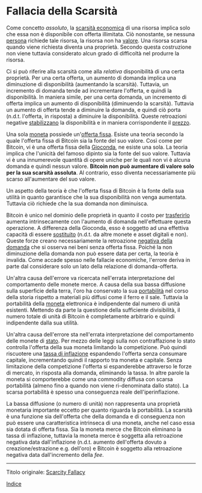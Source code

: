 # Fallacia della Scarsità



Come concetto _assoluto_, la [scarsità economica](https://en.wikipedia.org/wiki/Scarcity) di una risorsa implica solo che essa non è disponibile con offerta illimitata. Ciò nonostante, se nessuna [persona](ch101-glossary.md#persona) richiede tale risorsa, la risorsa non ha [valore](ch101-glossary.md#valore). Una risorsa scarsa quando viene richiesta diventa una proprietà. Secondo questa costruzione non viene tuttavia considerato alcun grado di difficoltà nel produrre la risorsa.

Ci si può riferire alla scarsità come alla _relativa_ disponibilità di una certa proprietà. Per una certa offerta, un aumento di domanda implica una diminuzione di disponibilità (aumentando la scarsità). Tuttavia, un incremento di domanda tende ad incrementare l'offerta, e quindi la disponibilità. In maniera simile, per una certa domanda, un incremento di offerta implica un aumento di disponibilità (diminuendo la scarsità). Tuttavia un aumento di offerta tende a diminuire la domanda, e quindi ciò porta (n.d.t. l'offerta, in risposta) a diminuire la disponibilità. Queste retroazioni negative [stabilizzano](ch030-stability-property.md) la disponibilità e in maniera corrispondente il [prezzo](ch101-glossary.md#prezzo).  

Una sola [moneta](ch101-glossary.md#moneta) possiede un'[offerta fissa](ch062-inflation-fallacy.md). Esiste una teoria secondo la quale l'offerta fissa di Bitcoin sia la fonte del suo valore. Così come per Bitcoin, vi è una offerta fissa della [Gioconda](https://it.wikipedia.org/wiki/Gioconda), ne esiste una sola. La teoria implica che l'unicità del famoso dipinto sia la fonte del suo valore. Tuttavia vi è una innumerevole quantità di opere uniche per le quali non vi è alcuna domanda e quindi nessun valore. **Bitcoin non può aumentare di valore solo per la sua scarsità assoluta**. Al contrario, esso diventa necessariamente più scarso all'aumentare del suo valore.

Un aspetto della teoria è che l'offerta fissa di Bitcoin è la fonte della sua utilità in quanto garantisce che la sua disponibilità non venga aumentata. Tuttavia ciò richiede che la sua domanda non diminuisca.

Bitcoin è unico nel dominio delle proprietà in quanto il costo per [trasferirlo](ch101-glossary.md#scambio-di-unità) aumenta intrinsecamente con l'aumento di domanda nell'effettuare questa operazione. A differenza della Gioconda, esso è soggetto ad una effettiva capacità di essere [sostituito](ch026-substitution-principle.md) (n.d.t. da altre monete e asset digitali e non). Queste forze creano necessariamente la retroazione [negativa della domanda](ch065-lunar-fallacy.md) che si osserva nei beni senza offerta fissa. Poiché la non diminuzione della domanda non può essere data per certa, la teoria è invalida. Come accade spesso nelle fallacie economiche, l'errore deriva in parte dal considerare solo un lato della relazione di domanda-offerta.

Un'altra causa dell'errore va ricercata nell'errata interpretazione del comportamento delle monete merce. A causa della sua bassa diffusione sulla superficie della terra, l'oro ha conservato la sua [portabilità](https://en.m.wikipedia.org/wiki/Money#Properties) nel corso della storia rispetto a materiali più diffusi come il ferro e il sale. Tuttavia la portabilità della [moneta](ch005-money-taxonomy.md) elettronica è indipendente dal numero di unità esistenti. Mettendo da parte la questione della sufficiente divisibilità, il numero totale di unità di Bitcoin è completamente arbitrario e quindi indipendente dalla sua utilità.

Un'altra causa dell'errore sta nell'errata interpretazione del comportamento delle monete di [stato](ch101-glossary.md#stato). Per mezzo delle leggi sulla non contraffazione lo stato controlla l'offerta della sua moneta limitando la competizione. Può quindi riscuotere una [tassa di inflazione](https://it.wikipedia.org/wiki/Signoraggio) espandendo l'offerta senza consumare capitale, incrementando quindi il rapporto tra moneta e capitale. Senza limitazione della competizione l'offerta si espanderebbe attraverso le forze di mercato, in risposta alla domanda, eliminando la tassa. In altre parole la moneta si comporterebbe come una commodity diffusa con scarsa portabilità (almeno fino a quando non viene ri-denominata dallo stato). La scarsa portabilità è spesso una conseguenza reale dell'iperinflazione.

La bassa diffusione (o numero di unità) non rappresenta una proprietà monetaria importante eccetto per quanto riguarda la portabilità. La scarsità è una funzione sia dell'offerta che della domanda e di conseguenza non può essere una caratteristica intrinseca di una moneta, anche nel caso essa sia dotata di offerta fissa. Sia la moneta merce che Bitcoin eliminano la tassa di inflazione, tuttavia la moneta merce è soggetta alla retroazione negativa data dall'inflazione (n.d.t. aumento dell'offerta dovuto a creazione/estrazione e.g. dell'oro) e Bitcoin è soggetto alla retroazione negativa data dall'incremento della _fee_.

---------
Titolo originale: [Scarcity Fallacy](https://github.com/libbitcoin/libbitcoin-system/wiki/Scarcity-Fallacy)

[Indice](/README.md)